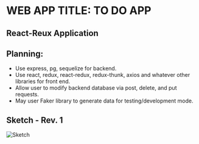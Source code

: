 # WEB APP TITLE: TO DO APP

## React-Reux Application

## Planning:
- Use express, pg, sequelize for backend.
- Use react, redux, react-redux, redux-thunk, axios and whatever other libraries for front end.
- Allow user to modify backend database via post, delete, and put requests.
- May user Faker library to generate data for testing/development mode.

## Sketch - Rev. 1

![Sketch]()